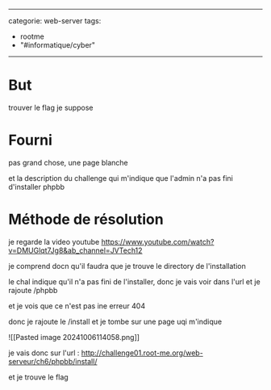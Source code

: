 <script src="../../../js/password-protect.js"></script>

---
categorie: web-server
tags:
  - rootme
  - "#informatique/cyber"
---
# But

trouver le flag je suppose



# Fourni

pas grand chose, une page blanche

et la description du challenge qui m'indique que l'admin n'a pas fini d'installer phpbb


# Méthode de résolution

je regarde la video youtube
https://www.youtube.com/watch?v=DMUGlqt7Jg8&ab_channel=JVTech12

je comprend docn qu'il faudra que je trouve le directory de l'installation

le chal indique qu'il n'a pas fini de l'installer, donc je vais voir dans l'url et je rajoute /phpbb

et je vois que ce n'est pas ine erreur 404

donc je rajoute le /install et je tombe sur une page uqi m'indique 

![[Pasted image 20241006114058.png]]

je vais donc sur l'url :
http://challenge01.root-me.org/web-serveur/ch6/phpbb/install/


et je trouve le flag